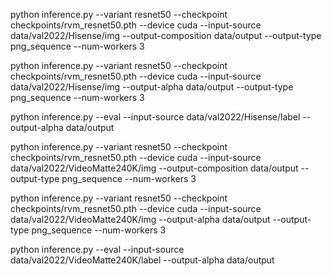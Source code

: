 python inference.py --variant resnet50 --checkpoint checkpoints/rvm_resnet50.pth --device cuda --input-source data/val2022/Hisense/img --output-composition data/output --output-type png_sequence --num-workers 3

python inference.py --variant resnet50 --checkpoint checkpoints/rvm_resnet50.pth --device cuda --input-source data/val2022/Hisense/img --output-alpha data/output --output-type png_sequence --num-workers 3

python inference.py --eval --input-source data/val2022/Hisense/label --output-alpha data/output

python inference.py --variant resnet50 --checkpoint checkpoints/rvm_resnet50.pth --device cuda --input-source data/val2022/VideoMatte240K/img --output-composition data/output --output-type png_sequence --num-workers 3

python inference.py --variant resnet50 --checkpoint checkpoints/rvm_resnet50.pth --device cuda --input-source data/val2022/VideoMatte240K/img --output-alpha data/output --output-type png_sequence --num-workers 3

python inference.py --eval --input-source data/val2022/VideoMatte240K/label --output-alpha data/output